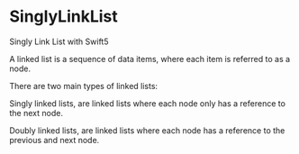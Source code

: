 # SinglyLinkList
Singly Link List with Swift5

A linked list is a sequence of data items, where each item is referred to as a node.

There are two main types of linked lists:

Singly linked lists, are linked lists where each node only has a reference to the next node.

Doubly linked lists, are linked lists where each node has a reference to the previous and next node.
